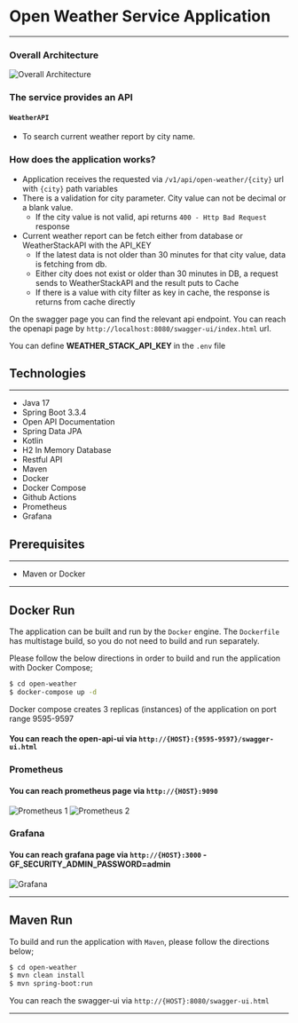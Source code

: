 # Open Weather Service Application

---
### Overall Architecture
![Overall Architecture](assets/overall-architecture.jpg)

### The service provides an API
#### `WeatherAPI`
* To search current weather report by city name.


### How does the application works?
* Application receives the requested via `/v1/api/open-weather/{city}` url with `{city}` path variables
* There is a validation for city parameter. City value can not be decimal or a blank value. 
  * If the city value is not valid, api returns `400 - Http Bad Request` response
* Current weather report can be fetch either from database or WeatherStackAPI with the API_KEY
  * If the latest data is not older than 30 minutes for that city value, data is fetching from db.
  * Either city does not exist or older than 30 minutes in DB, a request sends to WeatherStackAPI and the result puts to Cache
  * If there is a value with city filter as key in cache, the response is returns from cache directly

On the swagger page you can find the relevant api endpoint. 
You can reach the openapi page by `http://localhost:8080/swagger-ui/index.html` url.

You can define <b>WEATHER_STACK_API_KEY </b> in the `.env` file

## Technologies

---
- Java 17
- Spring Boot 3.3.4
- Open API Documentation
- Spring Data JPA
- Kotlin
- H2 In Memory Database
- Restful API
- Maven
- Docker
- Docker Compose
- Github Actions
- Prometheus
- Grafana


## Prerequisites

---
- Maven or Docker
---

## Docker Run
The application can be built and run by the `Docker` engine. The `Dockerfile` has multistage build, so you do not need to build and run separately.

Please follow the below directions in order to build and run the application with Docker Compose;

```sh
$ cd open-weather
$ docker-compose up -d
```

Docker compose creates 3 replicas (instances) of the application on port range 9595-9597

#### You can reach the open-api-ui via  `http://{HOST}:{9595-9597}/swagger-ui.html`
### Prometheus
#### You can reach prometheus page via `http://{HOST}:9090`
![Prometheus 1](assets/prometheus1.jpg) ![Prometheus 2](assets/prometheus2.jpg)
### Grafana
#### You can reach grafana page via `http://{HOST}:3000` - GF_SECURITY_ADMIN_PASSWORD=admin
![Grafana](assets/grafana.jpg)

---
## Maven Run
To build and run the application with `Maven`, please follow the directions below;

```sh
$ cd open-weather
$ mvn clean install
$ mvn spring-boot:run
```
You can reach the swagger-ui via  `http://{HOST}:8080/swagger-ui.html`

---
